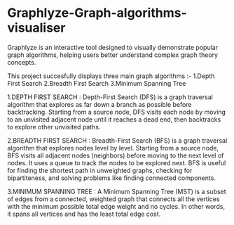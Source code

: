 # Graphlyze-Graph-algorithms-visualiser

Graphlyze is an interactive tool designed to visually demonstrate popular graph algorithms, helping users better understand complex graph theory concepts.

This project succesfully displays three main graph algorithms :-
1.Depth First Search
2.Breadth First Search 
3.Minimum Spanning Tree


1.DEPTH FIRST SEARCH : Depth-First Search (DFS) is a graph traversal algorithm that explores as far down a branch as possible before backtracking. Starting from a source node, DFS visits each node by moving to an unvisited adjacent node until it reaches a dead end, then backtracks to explore other unvisited paths.

2.BREADTH FIRST SEARCH : Breadth-First Search (BFS) is a graph traversal algorithm that explores nodes level by level. Starting from a source node, BFS visits all adjacent nodes (neighbors) before moving to the next level of nodes. It uses a queue to track the nodes to be explored next. BFS is useful for finding the shortest path in unweighted graphs, checking for bipartiteness, and solving problems like finding connected components.

3.MINIMUM SPANNING TREE : A Minimum Spanning Tree (MST) is a subset of edges from a connected, weighted graph that connects all the vertices with the minimum possible total edge weight and no cycles. In other words, it spans all vertices and has the least total edge cost.
